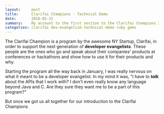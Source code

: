 ```yaml
---
layout:     post
title:      Clarifai Champions - Technical Demo
date:       2016-02-21
summary:    My account to the first section to the Clarifai Champions 2016 program and why I think it is the best thing I have gotten involved with so far.
categories: clarifai dev-evangelism technical-demo ruby gems
---
```


The Clarifai Champion is a program by the awesome NY Startup, Clarifai, in order
to support the next generation of **developer evangelists**. These people are the ones
who go and speak about their companies' products at conferences or hackathons and
show how to use it for their products and why.

Starting the program all the way back in January, I was really nervous on what it
meant to be a developer evangelist. In my mind it was, "I have to _**talk**_ about
the APIs that I work with? I don't even really know any language beyond Java and C.
Are they sure they want me to be a part of this program?"

But once we got us all together for our introduction to the Clarifai Champions
